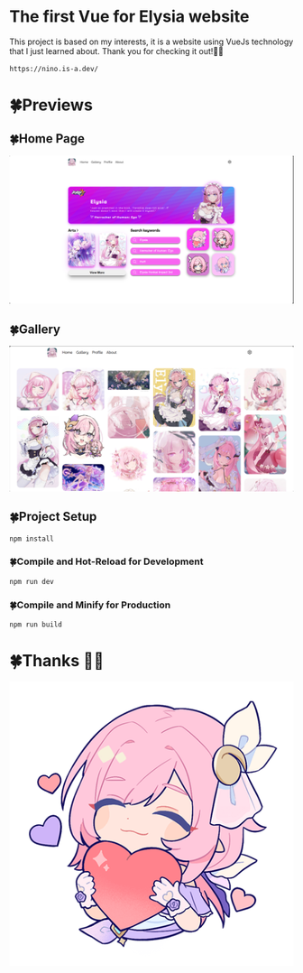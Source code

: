 # The first Vue for Elysia website
This project is based on my interests, it is a website using VueJs technology that I just learned about. Thank you for checking it out!🥰🍀
```sh
https://nino.is-a.dev/
```

# 🍀Previews

## 🍀Home Page
![Image Description](./public/img/preview.png)
## 🍀Gallery
![Image Description](./public/img/previewGallery.png)

## 🍀Project Setup


```sh
npm install
```

### 🍀Compile and Hot-Reload for Development

```sh
npm run dev
```

### 🍀Compile and Minify for Production

```sh
npm run build
```

# 🍀Thanks 🥰🌠
![Image Description](./public/ElysiaAlbum/ElyIcon(5).png)
